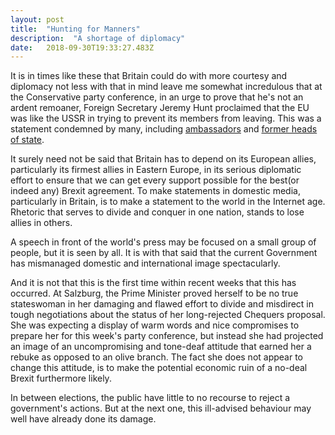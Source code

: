 ```yaml
---
layout: post 
title:  "Hunting for Manners" 
description:  "A shortage of diplomacy" 
date:   2018-09-30T19:33:27.483Z 
---
```


It is in times like these that Britain could do with more courtesy and diplomacy not less with that in mind leave me somewhat incredulous that at the Conservative party conference, in an urge to prove that he's not an ardent remoaner, Foreign Secretary Jeremy Hunt proclaimed that the EU was like the USSR in trying to prevent its members from leaving. This was a statement condemned by many, including [ambassadors](https://mobile.twitter.com/BaibaBraze/status/1046442294684123139) and [former heads of state](https://mobile.twitter.com/IlvesToomas/status/1046454249339514880).

It surely need not be said that Britain has to depend on its European allies, particularly its firmest allies in Eastern Europe, in its serious diplomatic effort to ensure that we can get every support possible for the best(or indeed any) Brexit agreement. To make statements in domestic media, particularly in Britain, is to make a statement to the world in the Internet age. Rhetoric that serves to divide and conquer in one nation, stands to lose allies in others.

A speech in front of the world's press may be focused on a small group of people, but it is seen by all. It is with that said that the current Government has mismanaged domestic and international image spectacularly. 

And it is not that this is the first time within recent weeks that this has occurred. At Salzburg, the Prime Minister proved herself to be no true stateswoman in her damaging and flawed effort to divide and misdirect in tough negotiations about the status of her long-rejected Chequers proposal. She was expecting a display of warm words and nice compromises to prepare her for this week's party conference, but instead she had projected an image of an uncompromising and tone-deaf attitude that earned her a rebuke as opposed to an olive branch. The fact she does not appear to change this attitude, is to make the potential economic ruin of a no-deal Brexit furthermore likely.

In between elections, the public have little to no recourse to reject a government's actions. But at the next one, this ill-advised behaviour may well have already done its damage.
